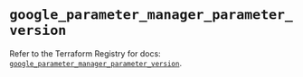 # `google_parameter_manager_parameter_version`

Refer to the Terraform Registry for docs: [`google_parameter_manager_parameter_version`](https://registry.terraform.io/providers/hashicorp/google-beta/6.50.0/docs/resources/google_parameter_manager_parameter_version).
